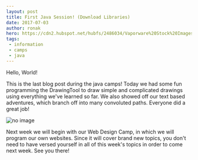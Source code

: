--- layout: posttitle: First Java Session! (Download Libraries)date: 2017-07-03author: ronakhero: https://cdn2.hubspot.net/hubfs/2486034/Vaporware%20Stock%20Images/hello_world.giftags: - information - camps - java--- Hello, World!This is the last blog post during the java camps! Today we had some fun programming the DrawingTool to draw simple and complicated drawings using everything we've learned so far. We also showed off our text based adventures, which branch off into many convoluted paths. Everyone did a great job!![no image](https://user-images.githubusercontent.com/12438494/27983212-a7ecd826-636b-11e7-89f6-fd9ab4d786ef.png "Group")Next week we will begin with our Web Design Camp, in which we will program our own websites. Since it will cover brand new topics, you don't need to have versed yourself in all of this week's topics in order to come next week. See you there!